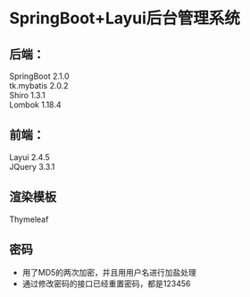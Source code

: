 # SpringBoot+Layui后台管理系统
## 后端：
SpringBoot  2.1.0  
tk.mybatis  2.0.2  
Shiro  1.3.1  
Lombok 1.18.4  
## 前端：
Layui  2.4.5  
JQuery  3.3.1

## 渲染模板
Thymeleaf

## 密码
- 用了MD5的两次加密，并且用用户名进行加盐处理
- 通过修改密码的接口已经重置密码，都是123456